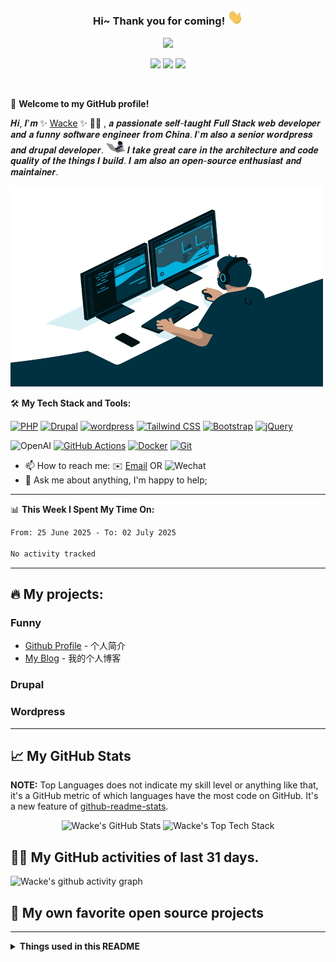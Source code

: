 <!--
**wackelbh/wackelbh** is a ✨ _special_ ✨ repository because its `README.md` (this file) appears on your GitHub profile.

Here are some ideas to get you started:

- 🔭 I’m currently working on ...
- 🌱 I’m currently learning ...
- 👯 I’m looking to collaborate on ...
- 🤔 I’m looking for help with ...
- 💬 Ask me about ...
- 📫 How to reach me: ...
- 😄 Pronouns: ...
- ⚡ Fun fact: ...
-->

<h3 align="center">
    Hi~ Thank you for coming!
    <img src="./imgs/hands.webp" width="25px">
</h3>

<!-- Typing SVG - https://github.com/DenverCoder1/readme-typing-svg -->
<!-- Typing SVG Fast Demo - https://readme-typing-svg.herokuapp.com/demo/ -->
<p align="center">
  <a href="https://github.com/DenverCoder1/readme-typing-svg">
    <img src="https://readme-typing-svg.demolab.com/?lines=Full%20Stack%20Drupal%20and%20WordPress%20Developer;Experienced%20UI%2FUX%20Designer;10%2B%20years%20of%20coding%20experience;Always%20learning%20new%20things;Self-taught+Code+Designer;&font=Fira%20Code&center=true&width=540&height=45&color=f75c7e&vCenter=true&pause=1000&size=22" /></a>
</p>

<p align="center">
    <img src="https://img.shields.io/badge/Gender-%F0%9F%A4%B5 Gentleman-critical">
    <img src="https://img.shields.io/static/v1?label=Wechat&message=huluzzzzzzz&color=7BB32E&logo=wechat">
    <a href="https://wacke.me" target="_blank"><img src="https://img.shields.io/badge/Blog-wacke.me-orange"></a>
</p>

<br/>

🎉 **Welcome to my GitHub profile!**

<!-- Weird English generator - https://www.dute.org/weird-fonts -->
<!-- Hi, I'm Wacke , a passionate self-taught Full Stack web developer and a funny software engineer from China. I'm also a senior wordpress and drupal developer.-->
<!-- I take great care in the architecture and code quality of the things I build.  -->
<!-- I am also an open-source enthusiast and maintainer.  -->

𝑯𝒊, 𝑰'𝒎 ✨ [Wacke](https://wacke.me) ✨ 🥷🏻 , 𝒂 𝒑𝒂𝒔𝒔𝒊𝒐𝒏𝒂𝒕𝒆 𝒔𝒆𝒍𝒇-𝒕𝒂𝒖𝒈𝒉𝒕 𝑭𝒖𝒍𝒍 𝑺𝒕𝒂𝒄𝒌 𝒘𝒆𝒃 𝒅𝒆𝒗𝒆𝒍𝒐𝒑𝒆𝒓 𝒂𝒏𝒅 𝒂 𝒇𝒖𝒏𝒏𝒚 𝒔𝒐𝒇𝒕𝒘𝒂𝒓𝒆 𝒆𝒏𝒈𝒊𝒏𝒆𝒆𝒓 𝒇𝒓𝒐𝒎 𝑪𝒉𝒊𝒏𝒂. 𝑰'𝒎 𝒂𝒍𝒔𝒐 𝒂 𝒔𝒆𝒏𝒊𝒐𝒓 𝒘𝒐𝒓𝒅𝒑𝒓𝒆𝒔𝒔 𝒂𝒏𝒅 𝒅𝒓𝒖𝒑𝒂𝒍 𝒅𝒆𝒗𝒆𝒍𝒐𝒑𝒆𝒓. <img src="./imgs/bear.gif" width="30"> 𝑰 𝒕𝒂𝒌𝒆 𝒈𝒓𝒆𝒂𝒕 𝒄𝒂𝒓𝒆 𝒊𝒏 𝒕𝒉𝒆 𝒂𝒓𝒄𝒉𝒊𝒕𝒆𝒄𝒕𝒖𝒓𝒆 𝒂𝒏𝒅 𝒄𝒐𝒅𝒆 𝒒𝒖𝒂𝒍𝒊𝒕𝒚 𝒐𝒇 𝒕𝒉𝒆 𝒕𝒉𝒊𝒏𝒈𝒔 𝑰 𝒃𝒖𝒊𝒍𝒅. 𝑰 𝒂𝒎 𝒂𝒍𝒔𝒐 𝒂𝒏 𝒐𝒑𝒆𝒏-𝒔𝒐𝒖𝒓𝒄𝒆 𝒆𝒏𝒕𝒉𝒖𝒔𝒊𝒂𝒔𝒕 𝒂𝒏𝒅 𝒎𝒂𝒊𝒏𝒕𝒂𝒊𝒏𝒆𝒓. 

<!-- code.gif -->
<img alt="GIF" src="https://github.com/wackelbh/wackelbh/blob/main/imgs/code.gif?raw=true" width="500" height="320" />

🛠️ **My Tech Stack and Tools:**

<p>
    <a href="https://github.com/search?q=user%3Awackelbh+is%3Arepo+language%3Aphp"><img alt="PHP" src="https://img.shields.io/badge/PHP-%23777BB4.svg?logo=php&logoColor=white"></a>
    <a href="#"><img alt="Drupal" src="https://img.shields.io/badge/Drupal-%2345b8d8.svg?logo=drupal&logoColor=white"></a>
    <a href="#"><img alt="wordpress" src="https://img.shields.io/badge/WordPress%20-%233776AB.svg?logo=wordpress&logoColor=white"></a>
    <a href="#"><img alt="Tailwind CSS" src="https://img.shields.io/badge/TailwindCSS-06B6D4?logo=tailwindcss&logoColor=white" /></a>
    <a href="#"><img alt="Bootstrap" src="https://img.shields.io/badge/Bootstrap%20-%23554674.svg?logo=bootstrap"></a>
    <a href="#"><img alt="jQuery" src="https://img.shields.io/badge/jQuery%20-%23F05033.svg?logo=jquery"></a>
    <!-- <a href="#"><img alt="ReactJS" src="https://img.shields.io/badge/ReactJS%20-%23F7DF1E.svg?logo=react&logoColor=black"></a>
    <a href="#"><img alt="NextJS" src="https://img.shields.io/badge/Next.js%20-%232b3847.svg?logo=next.js&logoColor=white"></a>
    <a href="#"><img alt="NodeJS" src="https://img.shields.io/badge/Node.js%20-%2343853D.svg?logo=node.js&logoColor=white"></a>
    <a href="#"><img alt="HonoJS" src="https://img.shields.io/badge/HonoJS%20-%23F7DF1E.svg?logo=hono&logoColor=black"></a>
    <a href="#"><img alt="NestJS" src="https://img.shields.io/badge/NestJS%20-%23F05033.svg?logo=nestJS&logoColor=black"></a> -->
</p>

<p>
    <img alt="OpenAI" src="https://img.shields.io/badge/OpenAI%20-black?logo=openai&style=flat-square">
    <a href="#"><img alt="GitHub Actions" src="https://img.shields.io/badge/GitHub%20Actions%20-%232671E5.svg?logo=github%20actions&logoColor=white"></a>
    <a href="#"><img alt="Docker" src="https://img.shields.io/badge/Docker-2496ED?logo=docker&logoColor=white" /></a>
    <a href="#"><img alt="Git" src="https://img.shields.io/badge/Git%20-%23F05033.svg?logo=git&logoColor=white" /></a>
    <!-- <a href="#"><img alt="Nginx" src="https://img.shields.io/badge/-Nginx-009639?logo=nginx&logoColor=white" /></a>
    <a href="#"><img alt="OpenResty" src="https://img.shields.io/badge/OpenResty-00B66C?logo=openresty&logoColor=white" /></a> -->
</p>


- 📫 How to reach me: ✉️ [Email](mailto:wackelbh@qq.com) OR ![Wechat](https://img.shields.io/badge/huluzzzzzzz-5fcd72.svg?logo=wechat&logoColor=white)
- 💬 Ask me about anything, I'm happy to help;

---

<!-- waka readme - https://github.com/athul/waka-readme -->
📊 **This Week I Spent My Time On:**
<!--START_SECTION:waka-->

```txt
From: 25 June 2025 - To: 02 July 2025

No activity tracked
```

<!--END_SECTION:waka-->

---


## 🔥 My projects:

### Funny

- [Github Profile](https://github.com/wackelbh/wackelbh) - 个人简介
- [My Blog](https://wacke.me) - 我的个人博客


### Drupal

### Wordpress

<!-- - [wise-locksmith](https://github.com/wackelbh/wise-locksmith) - 不局限于框架的互斥锁库，用于在高并发场景下提供 PHP 代码的互斥执行。 -->

<!-- <details>
<summary>其他 </summary> -->

<!-- - [ubiquitous-nodejs](https://github.com/wackelbh/ubiquitous-nodejs) - 学习 node.js 时，封装的一个简易 web 脚手架 -->

<!-- </details> -->


---


## 📈 My GitHub Stats

**NOTE:** Top Languages does not indicate my skill level or anything like that, it's a GitHub metric of which languages have the most code on GitHub. It's a new feature of [github-readme-stats](https://github.com/anuraghazra/github-readme-stats).

<p align="center">
    <img src="https://github-readme-stats.vercel.app/api/?username=wackelbh&theme=shades-of-purple&show_icons=true&count_private=true" alt="Wacke's GitHub Stats">
    <!-- Top Tech Stack - https://github.com/anuraghazra/github-readme-stats -->
    <img src="https://github-readme-stats.vercel.app/api/top-langs/?username=wackelbh&layout=compact&theme=tokyonight&hide=wordpress,drupal,react,nextjs" alt="Wacke's Top Tech Stack">
</p>


## 👨‍💻 My GitHub activities of last 31 days.

<!-- https://github.com/ashutosh00710/github-readme-activity-graph -->
![Wacke's github activity graph](https://github-readme-activity-graph.vercel.app/graph?username=wackelbh&theme=react-dark&area=true&custom_title=Wacke's%20Contribution%20Graph)

## 📘 My own favorite open source projects

<!-- GitHub Extra Pins - https://github.com/anuraghazra/github-readme-stats -->
<!-- <a href="https://github.com/wackelbh/wise-locksmith.git">
  <img align="center" src="https://github-readme-stats.vercel.app/api/pin/?username=wackelbh&repo=wise-locksmith&show_owner=true&theme=nightowl" />
</a> -->

---

<details>
  <summary><b>Things used in this README</b></summary>
  <br>
  <ol>
    <li>
        <a href="https://github.com/DenverCoder1/readme-typing-svg">Typing SVG</a>
    </li>
    <li>
        <a href="https://www.dute.org/weird-fonts">怪异英文生成器</a>
    </li>
    <li>
      <a href="https://github.com/Nathan13888/VisitorBadgeReloaded">Visitor Badge Reloaded</a>
    </li>
    <li>
      <a href="https://github.com/lowlighter/metrics">Lowlighter's Metrics</a>
    </li>
    <li>
      <a href="https://github.com/athul/waka-readme">waka-readme</a>
    </li>
    <li>
      <a href="https://github.com/anuraghazra/github-readme-stats">github-readme-stats</a>
    </li>
    <li>
        <a href="https://github.com/ashutosh00710/github-readme-activity-graph">github-readme-activity-graph</a>
    </li>
    <li>
        <a href="https://shields.io">Shields.io</a>
    </li>
    <li>
        <a href="https://hits.dwyl.com/">HITS</a>
    </li>
  </ol>
</details>
